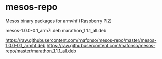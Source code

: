 # mesos-repo
Mesos binary packages for armvhf (Raspberry Pi2)


mesos-1.0.0-0.1_arm7l.deb
marathon_1.1.1_all.deb

https://raw.githubusercontent.com/mafonso/mesos-repo/master/mesos-1.0.0-0.1_armhf.deb
https://raw.githubusercontent.com/mafonso/mesos-repo/master/marathon_1.1.1_all.deb
